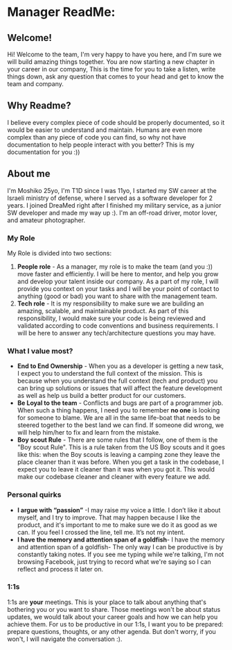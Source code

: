 # Manager ReadMe:
## Welcome!
Hi! Welcome to the team, I'm very happy to have you here, and I'm sure we will build amazing things together.
You are now starting a new chapter in your career in our company,
This is the time for you to take a listen, write things down, ask any question that comes to your head and get to know the team and company.

## Why Readme?
I believe every complex piece of code should be properly documented, so it would be easier to understand and maintain. Humans are even more complex than any piece of code you can find, so why not have documentation to help people interact with you better?
This is my documentation for you :))

## About me
I'm Moshiko 25yo, I'm T1D since I was 11yo,
I started my SW career at the Israeli ministry of defense, where I served as a software developer for 2 years. I joined DreaMed right after I finished my military service, as a junior SW developer and made my way up :).
I'm an off-road driver, motor lover, and amateur photographer.

### My Role
My Role is divided into two sections:

1.	**People role** - As a manager, my role is to make the team (and you :)) move faster and efficiently.
I will be here to mentor, and help you grow and develop your talent inside our company.
As a part of my role, I will provide you context on your tasks and I will be your point of contact to anything (good or bad) you want to share with the management team.
2.	**Tech role** - It is my responsibility to make sure we are building an amazing, scalable, and maintainable product. As part of this responsibility, I would make sure your code is being reviewed and validated according to code conventions and business requirements. I will be here to answer any tech/architecture questions you may have.


### What I value most?
- **End to End Ownership** - When you as a developer is getting a new task, I expect you to understand the full context of the mission. This is because when you understand the full context (tech and product) you can bring up solutions or issues that will affect the feature development as well as help us build a better product for our customers.
- **Be Loyal to the team** - Conflicts and bugs are part of a programmer job. When such a thing happens, I need you to remember **no one** is looking for someone to blame. We are all in the same life-boat that needs to be steered together to the best land we can find. If someone did wrong, we will help him/her to fix and learn from the mistake.
- **Boy scout Rule** - There are some rules that I follow, one of them is the "Boy scout Rule". This is a rule taken from the US Boy scouts and it goes like this: when the Boy scouts is leaving a camping zone they leave the place cleaner than it was before. When you get a task in the codebase, I expect you to leave it cleaner than it was when you got it. This would make our codebase cleaner and cleaner with every feature we add.

### Personal quirks
 -   **I argue with “passion”** -I may raise my voice a little. I don’t like it about myself, and I try to improve. That may happen because I like the product, and it's important to me to make sure we do it as good as we can. If you feel I crossed the line, tell me. It’s not my intent.
 - **I have the memory and attention span of a goldfish**- I have the memory and attention span of a goldfish- The only way I can be productive is by constantly taking notes. If you see me typing while we're talking, I'm not browsing Facebook, just trying to record what we're saying so I can reflect and process it later on.

### 1:1s
1:1s are **your** meetings. This is your place to talk about anything that's bothering you or you want to share.
Those meetings won't be about status updates, we would talk about your career goals and how we can help you achieve them.
For us to be productive in our 1:1s, I want you to be prepared: prepare questions, thoughts, or any other agenda.
But don't worry, if you won't, I will navigate the conversation :).
